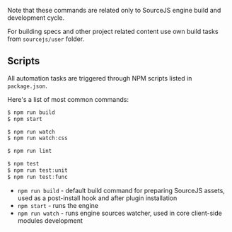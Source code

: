 Note that these commands are related only to SourceJS engine build and development cycle.

For building specs and other project related content use own build tasks from `sourcejs/user` folder.

## Scripts

All automation tasks are triggered through NPM scripts listed in `package.json`.

Here's a list of most common commands:

```js
$ npm run build
$ npm start

$ npm run watch
$ npm run watch:css

$ npm run lint

$ npm test
$ npm run test:unit
$ npm run test:func
```

* `npm run build` - default build command for preparing SourceJS assets, used as a post-install hook and after plugin installation
* `npm start` - runs the engine
* `npm run watch` - runs engine sources watcher, used in core client-side modules development